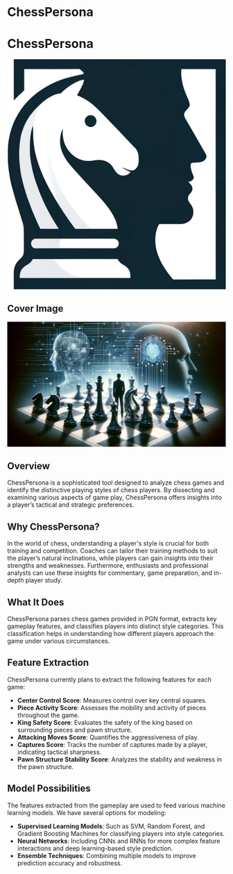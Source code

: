# ChessPersona
# ChessPersona

![ChessPersona Logo](images/logo.png)

## Cover Image
![ChessPersona Cover](images/cover.png)


## Overview
ChessPersona is a sophisticated tool designed to analyze chess games and identify the distinctive playing styles of chess players. By dissecting and examining various aspects of game play, ChessPersona offers insights into a player’s tactical and strategic preferences.

## Why ChessPersona?
In the world of chess, understanding a player's style is crucial for both training and competition. Coaches can tailor their training methods to suit the player’s natural inclinations, while players can gain insights into their strengths and weaknesses. Furthermore, enthusiasts and professional analysts can use these insights for commentary, game preparation, and in-depth player study.

## What It Does
ChessPersona parses chess games provided in PGN format, extracts key gameplay features, and classifies players into distinct style categories. This classification helps in understanding how different players approach the game under various circumstances.

## Feature Extraction
ChessPersona currently plans to extract the following features for each game:

- **Center Control Score**: Measures control over key central squares.
- **Piece Activity Score**: Assesses the mobility and activity of pieces throughout the game.
- **King Safety Score**: Evaluates the safety of the king based on surrounding pieces and pawn structure.
- **Attacking Moves Score**: Quantifies the aggressiveness of play.
- **Captures Score**: Tracks the number of captures made by a player, indicating tactical sharpness.
- **Pawn Structure Stability Score**: Analyzes the stability and weakness in the pawn structure.

## Model Possibilities
The features extracted from the gameplay are used to feed various machine learning models. We have several options for modeling:

- **Supervised Learning Models**: Such as SVM, Random Forest, and Gradient Boosting Machines for classifying players into style categories.
- **Neural Networks**: Including CNNs and RNNs for more complex feature interactions and deep learning-based style prediction.
- **Ensemble Techniques**: Combining multiple models to improve prediction accuracy and robustness.


